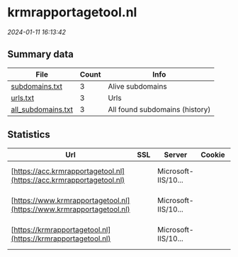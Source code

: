 # krmrapportagetool.nl
*2024-01-11 16:13:42*
## Summary data
| File       | Count | Info |
|------------|-------|------|
|[subdomains.txt](/data/krmrapportagetool.nl/subdomains.txt)|3|Alive subdomains|
|[urls.txt](/data/krmrapportagetool.nl/urls.txt)|3|Urls|
|[all_subdomains.txt](/data/krmrapportagetool.nl/all_subdomains.txt)|3|All found subdomains (history)|
## Statistics
| Url | SSL | Server | Cookie | HSTS | CSP | XFO | XXP | RP | Tech |Title |
|------------|-------|------|------|------|------|------|------|------|------|------|
|[https://acc.krmrapportagetool.nl](https://acc.krmrapportagetool.nl)| |Microsoft-IIS/10...| | | | | | :white_check_mark: |IIS:10.0 Microsoft ASP.NET:4.0.30319 Windows Server||
|[https://www.krmrapportagetool.nl](https://www.krmrapportagetool.nl)| |Microsoft-IIS/10...| | | | | | :white_check_mark: |IIS:10.0 Microsoft ASP.NET:4.0.30319 Windows Server||
|[https://krmrapportagetool.nl](https://krmrapportagetool.nl)| |Microsoft-IIS/10...| | | | | | :white_check_mark: |IIS:10.0 Microsoft ASP.NET Windows Server||